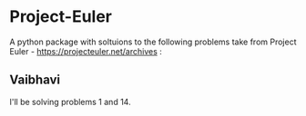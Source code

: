 # Project-Euler

A python package with soltuions to the following problems take from Project Euler - https://projecteuler.net/archives :

## Vaibhavi
I'll be solving problems 1 and 14.
